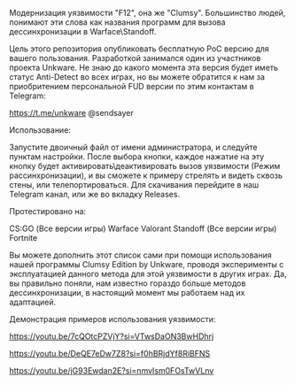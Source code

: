 
Модернизация уязвимости "F12", она же "Clumsy".
Большинство людей, понимают эти слова как названия программ для вызова дессинхронизации в Warface\Standoff.

Цель этого репозитория опубликовать бесплатную PoC версию для вашего пользования. Разработкой занимался один из участников проекта Unkware.
Не знаю до какого момента эта версия будет иметь статус Anti-Detect во всех играх, но вы можете обратится к нам за приобритением персональной FUD версии по этим контактам в Telegram:

https://t.me/unkware
@sendsayer

Использование:

Запустите двоичный файл от имени администратора, и следуйте пунктам настройки.
После выбора кнопки, каждое нажатие на эту кнопку будет активировать\деактивировать вызов уязвимости (Режим рассинхронизации), и вы сможете к примеру стрелять и видеть
сквозь стены, или телепортироваться. Для скачивания перейдите в наш Telegram канал, или же во вкладку Releases.

Протестировано на:

CS:GO (Все версии игры)
Warface
Valorant
Standoff (Все версии игры)
Fortnite

Вы можете дополнить этот список сами при помощи использования нашей программы Clumsy Edition by Unkware, 
проводя эксперименты с эксплуатацией данного метода для этой уязвимости в других играх. Да, вы правильно поняли, нам известно гораздо больше методов 
дессинхронизации, в настоящий момент мы работаем над их адаптацией.

Демонстрация примеров использования уязвимости:

https://youtu.be/7cQOtcPZVjY?si=VTwsDaON3BwHDhrj

https://youtu.be/DeQE7eDw7Z8?si=f0hBRjdYf8RiBFNS

https://youtu.be/jG93Ewdan2E?si=nmvIsm0FOsTwVLnv
